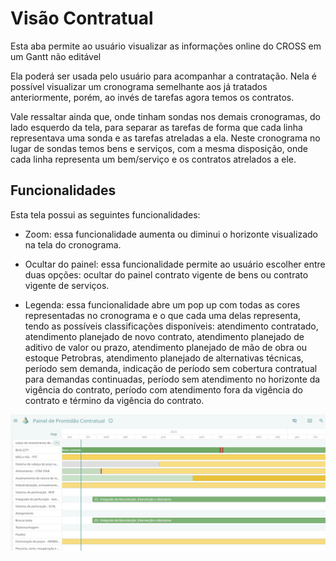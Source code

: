 # Visão Contratual

Esta aba permite ao usuário visualizar as informações online do CROSS em um Gantt não editável

Ela poderá ser usada pelo usuário para acompanhar a contratação. Nela é possível visualizar um cronograma semelhante aos já tratados anteriormente, porém, ao invés de tarefas agora temos os contratos. 

Vale ressaltar ainda que, onde tinham sondas nos demais cronogramas, do lado esquerdo da tela, para separar as tarefas de forma que cada linha representava uma sonda e as tarefas atreladas a ela. Neste cronograma no lugar de sondas temos bens e serviços, com a mesma disposição, onde cada linha representa um bem/serviço e os contratos atrelados a ele.

## Funcionalidades

Esta tela possui as seguintes funcionalidades:

- Zoom:  essa funcionalidade aumenta ou diminui o horizonte visualizado na tela do cronograma.

- Ocultar do painel: essa funcionalidade permite ao usuário escolher entre duas opções: ocultar do painel contrato vigente de bens ou contrato vigente de serviços.

- Legenda: essa funcionalidade abre um pop up com todas as cores representadas no cronograma e o que cada uma delas representa, tendo as possíveis classificações disponíveis: atendimento contratado, atendimento planejado de novo contrato, atendimento planejado de aditivo de valor ou prazo, atendimento planejado de mão de obra ou estoque Petrobras, atendimento planejado de alternativas técnicas, período sem demanda, indicação de período sem cobertura contratual para demandas continuadas, período sem atendimento no horizonte da vigência do contrato, período com atendimento fora da vigência do contrato e término da vigência do contrato.

![alt text](image-13.png)
